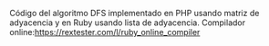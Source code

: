Código del algoritmo DFS implementado en PHP usando matriz de adyacencia y en Ruby usando lista de adyacencia.
Compilador online:https://rextester.com/l/ruby_online_compiler

